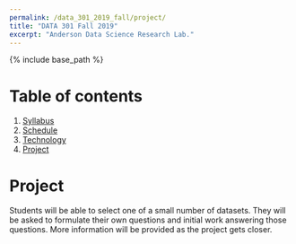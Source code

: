 ```yaml
---
permalink: /data_301_2019_fall/project/
title: "DATA 301 Fall 2019"
excerpt: "Anderson Data Science Research Lab."
---
```


{% include base_path %}

# Table of contents
1. [Syllabus](/data_301_2019_fall/)
2. [Schedule](/data_301_2019_fall/schedule/)
3. [Technology](/data_301_2019_fall/technology/)
4. [Project](/data_301_2019_fall/project/)

# Project
Students will be able to select one of a small number of datasets. They will be asked to formulate their own questions
and initial work answering those questions. More information will be provided as the project gets closer.
